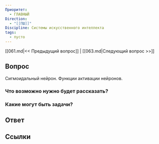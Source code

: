 ```yaml
---
Приоритет:
  - ГЛАВНЫЙ
Direction:
  - "[[ПШ]]" 
Discipline: Системы искусственного интеллекта 
tags:
  - пусто
---
```

[[061.md|<< Предыдущий вопрос]] | [[063.md|Следующий вопрос >>]]
## Вопрос

Сигмоидальный нейрон. Функции активации нейронов.

### Что возможно нужно будет рассказать?

### Какие могут быть задачи?

## Ответ

## Ссылки
